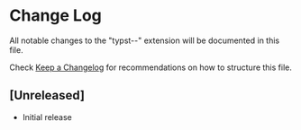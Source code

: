# Change Log

All notable changes to the "typst--" extension will be documented in this file.

Check [Keep a Changelog](http://keepachangelog.com/) for recommendations on how to structure this file.

## [Unreleased]

- Initial release